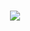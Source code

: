 <h1 align="center">
  <a href="https://git.io/typing-svg">
    <img src="https://readme-typing-svg.herokuapp.com/?lines=Hello,+World!;My+name+is+Suhag.;Welcome+to+my+profile!&center=true&size=27">
  </a>
</h1>
